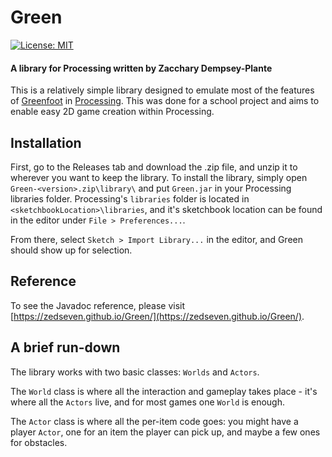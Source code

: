 # Green
[![License: MIT](https://img.shields.io/badge/License-MIT-yellow.svg)](https://opensource.org/licenses/MIT)

#### A library for Processing written by Zacchary Dempsey-Plante
This is a relatively simple library designed to emulate most of the features of [Greenfoot](https://www.greenfoot.org/) in [Processing](https://processing.org/).
This was done for a school project and aims to enable easy 2D game creation within Processing.

## Installation
First, go to the Releases tab and download the .zip file, and unzip it to wherever you want to keep the library.
To install the library, simply open `Green-<version>.zip\library\` and put `Green.jar` in your Processing libraries folder.
Processing's `libraries` folder is located in `<sketchbookLocation>\libraries`, and it's sketchbook location can be found in the editor under `File > Preferences...`.

From there, select `Sketch > Import Library...` in the editor, and Green should show up for selection.

## Reference
To see the Javadoc reference, please visit [https://zedseven.github.io/Green/](https://zedseven.github.io/Green/).

## A brief run-down
The library works with two basic classes: `Worlds` and `Actors`.

The `World` class is where all the interaction and gameplay takes place - it's where all the `Actors` live, and for most games one `World` is enough.

The `Actor` class is where all the per-item code goes: you might have a player `Actor`, one for an item the player can pick up, and maybe a few ones for obstacles.
